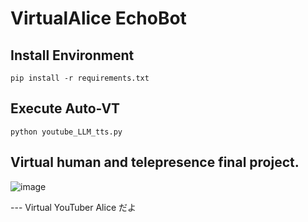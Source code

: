 # VirtualAlice EchoBot

## Install Environment
```
pip install -r requirements.txt
``` 

## Execute Auto-VT
```
python youtube_LLM_tts.py
```

## Virtual human and telepresence final project.
![image](https://github.com/Ponponri/VT_final/assets/43375835/453aef34-74e3-4037-a859-6e15c4828cbe) 


--- Virtual YouTuber Alice だよ
